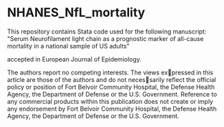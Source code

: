 # NHANES_NfL_mortality

This repository contains Stata code used for the following manuscript:
"Serum Neurofilament light chain as a prognostic marker of all-cause mortality in a national sample of US adults"

accepted in European Journal of Epidemiology. 


The authors report no competing interests. The views expressed in this article are those of the authors and do not necessarily reflect the official policy or position of Fort Belvoir 
Community Hospital, the Defense Health Agency, the Department of Defense or the U.S. Government. Reference to any commercial products within this publication does not 
create or imply any endorsement by Fort Belvoir Community Hospital, the Defense Health Agency, the Department of Defense or the U.S. Government.

